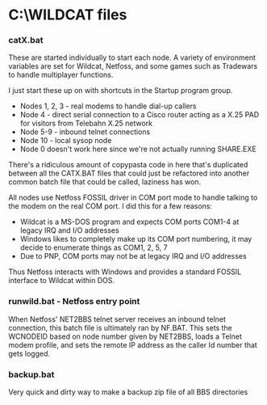 # C:\WILDCAT files

### catX.bat

These are started individually to start each node. A variety of
environment variables are set for Wildcat, Netfoss, and some games such
as Tradewars to handle multiplayer functions.

I just start these up on with shortcuts in the Startup program group.

- Nodes 1, 2, 3 - real modems to handle dial-up callers
- Node 4 - direct serial connection to a Cisco router acting as a X.25 PAD
for visitors from Telebahn X.25 network
- Node 5-9 - inbound telnet connections
- Node 10 - local sysop node
- Node 0 doesn't work here since we're not actually running SHARE.EXE

There's a ridiculous amount of copypasta code in here that's duplicated
between all the CATX.BAT files that could just be refactored into another
common batch file that could be called, laziness has won.

All nodes use Netfoss FOSSIL driver in COM port mode to handle talking to
the modem on the real COM port. I did this for a few reasons:

- Wildcat is a MS-DOS program and expects COM ports COM1-4 at legacy
IRQ and I/O addresses
- Windows likes to completely make up its COM port numbering, it may
decide to enumerate things as COM1, 2, 5, 7
- Due to PNP, COM ports may not be at legacy IRQ and I/O addresses

Thus Netfoss interacts with Windows and provides a standard FOSSIL interface
to Wildcat within DOS.

### runwild.bat - Netfoss entry point

When Netfoss' NET2BBS telnet server receives an inbound telnet connection,
this batch file is ultimately ran by NF.BAT. This sets the WCNODEID
based on node number given by NET2BBS, loads a Telnet modem profile,
and sets the remote IP address as the caller Id number that gets logged.

### backup.bat

Very quick and dirty way to make a backup zip file of all BBS directories


